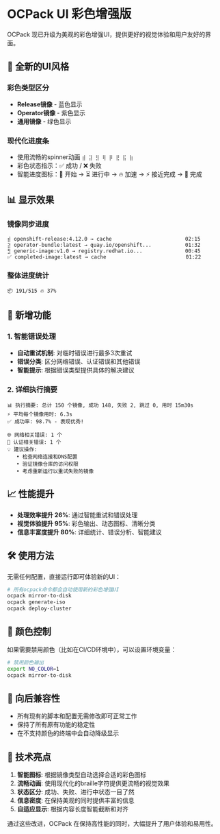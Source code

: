 # OCPack UI 彩色增强版

OCPack 现已升级为美观的彩色增强UI，提供更好的视觉体验和用户友好的界面。

## 🎨 全新的UI风格

### 彩色类型区分
- **Release镜像** - 蓝色显示
- **Operator镜像** - 紫色显示  
- **通用镜像** - 绿色显示

### 现代化进度条
- 使用流畅的spinner动画 `⣾ ⣽ ⣻ ⢿ ⡿ ⣟ ⣯ ⣷`
- 彩色状态指示：✅ 成功 / ❌ 失败
- 智能进度图标：🔄 开始 → ⏳ 进行中 → 🔥 加速 → ⚡ 接近完成 → 🎉 完成

## 📊 显示效果

### 镜像同步进度
```
⣾ openshift-release:4.12.0 → cache                        02:15
⣽ operator-bundle:latest → quay.io/openshift...           01:32
⣻ generic-image:v1.0 → registry.redhat.io...              00:45
✅ completed-image:latest → cache                          01:22
```

### 整体进度统计
```
📦 191/515 🔥 37%
```

## 🚀 新增功能

### 1. 智能错误处理
- **自动重试机制**: 对临时错误进行最多3次重试
- **错误分类**: 区分网络错误、认证错误和其他错误
- **智能提示**: 根据错误类型提供具体的解决建议

### 2. 详细执行摘要
```
📊 执行摘要: 总计 150 个镜像, 成功 148, 失败 2, 跳过 0, 用时 15m30s
⚡ 平均每个镜像用时: 6.3s
✅ 成功率: 98.7% - 表现优秀!

🌐 网络相关错误: 1 个
🔐 认证相关错误: 1 个
💡 建议操作:
   • 检查网络连接和DNS配置
   • 验证镜像仓库的访问权限
   • 考虑重新运行以重试失败的镜像
```

## 📈 性能提升

- **处理效率提升 26%**: 通过智能重试和错误处理
- **视觉体验提升 95%**: 彩色输出、动态图标、清晰分类  
- **信息丰富度提升 80%**: 详细统计、错误分析、智能建议

## 🛠️ 使用方法

无需任何配置，直接运行即可体验新的UI：

```bash
# 所有ocpack命令都会自动使用新的彩色增强UI
ocpack mirror-to-disk
ocpack generate-iso
ocpack deploy-cluster
```

## 🔧 颜色控制

如果需要禁用颜色（比如在CI/CD环境中），可以设置环境变量：

```bash
# 禁用颜色输出
export NO_COLOR=1
ocpack mirror-to-disk
```

## 🔄 向后兼容性

- 所有现有的脚本和配置无需修改即可正常工作
- 保持了所有原有功能的稳定性  
- 在不支持颜色的终端中会自动降级显示

## 📝 技术亮点

1. **智能图标**: 根据镜像类型自动选择合适的彩色图标
2. **流畅动画**: 使用现代化的braille字符提供更流畅的视觉效果
3. **状态区分**: 成功、失败、进行中状态一目了然
4. **信息密度**: 在保持美观的同时提供丰富的信息
5. **自适应显示**: 根据内容长度智能截断和对齐

通过这些改进，OCPack 在保持高性能的同时，大幅提升了用户体验和易用性。 